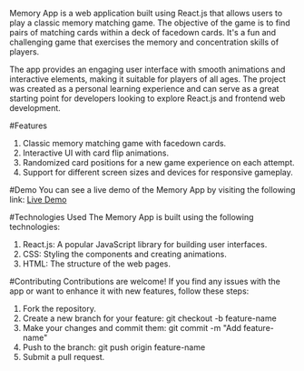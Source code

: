 Memory App is a web application built using React.js that allows users to play a classic memory matching game. The objective of the game is to find pairs of matching cards within a deck of facedown cards. It's a fun and challenging game that exercises the memory and concentration skills of players.

The app provides an engaging user interface with smooth animations and interactive elements, making it suitable for players of all ages. The project was created as a personal learning experience and can serve as a great starting point for developers looking to explore React.js and frontend web development.

#Features
1. Classic memory matching game with facedown cards.
2. Interactive UI with card flip animations.
3. Randomized card positions for a new game experience on each attempt.
4. Support for different screen sizes and devices for responsive gameplay.

#Demo
You can see a live demo of the Memory App by visiting the following link: [Live Demo](https://harshith-memory-game.netlify.app/)

#Technologies Used
The Memory App is built using the following technologies:

1. React.js: A popular JavaScript library for building user interfaces.
2. CSS: Styling the components and creating animations.
3. HTML: The structure of the web pages.

#Contributing
Contributions are welcome! If you find any issues with the app or want to enhance it with new features, follow these steps:

1. Fork the repository.
2. Create a new branch for your feature: git checkout -b feature-name
3. Make your changes and commit them: git commit -m "Add feature-name"
4. Push to the branch: git push origin feature-name
5. Submit a pull request.
